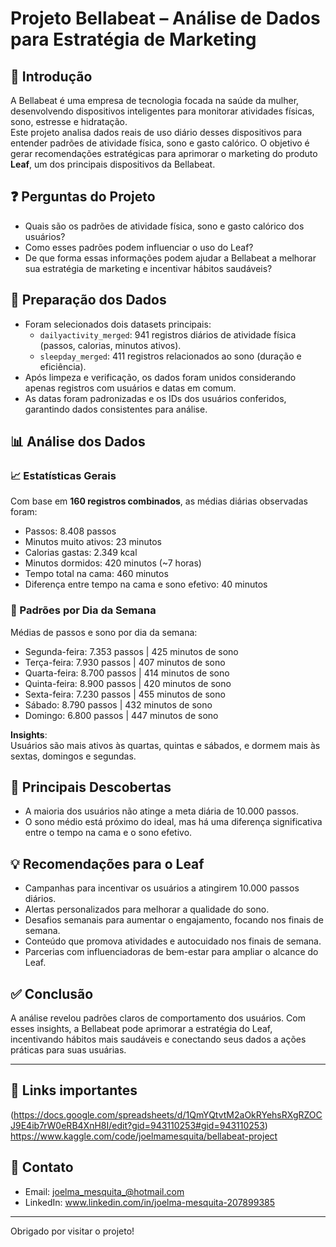 # Projeto Bellabeat – Análise de Dados para Estratégia de Marketing

## 📝 Introdução

A Bellabeat é uma empresa de tecnologia focada na saúde da mulher, desenvolvendo dispositivos inteligentes para monitorar atividades físicas, sono, estresse e hidratação.  
Este projeto analisa dados reais de uso diário desses dispositivos para entender padrões de atividade física, sono e gasto calórico. O objetivo é gerar recomendações estratégicas para aprimorar o marketing do produto **Leaf**, um dos principais dispositivos da Bellabeat.

## ❓ Perguntas do Projeto

- Quais são os padrões de atividade física, sono e gasto calórico dos usuários?  
- Como esses padrões podem influenciar o uso do Leaf?  
- De que forma essas informações podem ajudar a Bellabeat a melhorar sua estratégia de marketing e incentivar hábitos saudáveis?

## 🧹 Preparação dos Dados

- Foram selecionados dois datasets principais:  
  - `dailyactivity_merged`: 941 registros diários de atividade física (passos, calorias, minutos ativos).  
  - `sleepday_merged`: 411 registros relacionados ao sono (duração e eficiência).  
- Após limpeza e verificação, os dados foram unidos considerando apenas registros com usuários e datas em comum.  
- As datas foram padronizadas e os IDs dos usuários conferidos, garantindo dados consistentes para análise.

## 📊 Análise dos Dados

### 📈 Estatísticas Gerais

Com base em **160 registros combinados**, as médias diárias observadas foram:

- Passos: 8.408 passos  
- Minutos muito ativos: 23 minutos  
- Calorias gastas: 2.349 kcal  
- Minutos dormidos: 420 minutos (~7 horas)  
- Tempo total na cama: 460 minutos  
- Diferença entre tempo na cama e sono efetivo: 40 minutos  

### 📅 Padrões por Dia da Semana

Médias de passos e sono por dia da semana:

- Segunda-feira: 7.353 passos | 425 minutos de sono  
- Terça-feira: 7.930 passos | 407 minutos de sono  
- Quarta-feira: 8.700 passos | 414 minutos de sono  
- Quinta-feira: 8.900 passos | 420 minutos de sono  
- Sexta-feira: 7.230 passos | 455 minutos de sono  
- Sábado: 8.790 passos | 432 minutos de sono  
- Domingo: 6.800 passos | 447 minutos de sono  

**Insights**:  
Usuários são mais ativos às quartas, quintas e sábados, e dormem mais às sextas, domingos e segundas.

## 🔎 Principais Descobertas

- A maioria dos usuários não atinge a meta diária de 10.000 passos.  
- O sono médio está próximo do ideal, mas há uma diferença significativa entre o tempo na cama e o sono efetivo.

## 💡 Recomendações para o Leaf

- Campanhas para incentivar os usuários a atingirem 10.000 passos diários.  
- Alertas personalizados para melhorar a qualidade do sono.  
- Desafios semanais para aumentar o engajamento, focando nos finais de semana.  
- Conteúdo que promova atividades e autocuidado nos finais de semana.  
- Parcerias com influenciadoras de bem-estar para ampliar o alcance do Leaf.

## ✅ Conclusão

A análise revelou padrões claros de comportamento dos usuários. Com esses insights, a Bellabeat pode aprimorar a estratégia do Leaf, incentivando hábitos mais saudáveis e conectando seus dados a ações práticas para suas usuárias.

---

## 📎 Links importantes

(https://docs.google.com/spreadsheets/d/1QmYQtvtM2aOkRYehsRXgRZOCJ9E4ib7rW0eRB4XnH8I/edit?gid=943110253#gid=943110253) 
https://www.kaggle.com/code/joelmamesquita/bellabeat-project
  

## 🤝 Contato

- Email: joelma_mesquita_@hotmail.com
- LinkedIn: www.linkedin.com/in/joelma-mesquita-207899385

---

Obrigado por visitar o projeto!  

